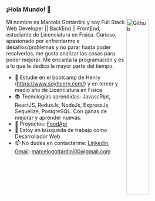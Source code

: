 ### ¡Hola Mundo! 👋

<img width="35%" align="right" alt="Github" src="https://user-images.githubusercontent.com/48678280/88862734-4903af80-d201-11ea-968b-9c939d88a37c.gif" />

Mi nombre es Marcelo Gottardini y soy Full Stack Web Developer || BackEnd || FrontEnd, estudiante de Licenciatura en Física. Curioso, apasionado por enfrentarme a desafíos/problemas y no parar hasta poder resolverlos, me gusta analizar las cosas para poder mejorar. Me encanta la programación y es a lo que le dedico la mayor parte del tiempo.

- 🔭 Estudie en el bootcamp de Henry (https://www.soyhenry.com/) y en tercer y medio año de Licenciatura en Física
- 📚 Tecnologías aprendidas: JavascRipt, ReactJS, ReduxJs, NodeJs, ExpressJs, Sequelize, PostgreSQL. Con ganas de mejorar y aprender nuevas.
- 📁 Proyectos: [FoodApi](https://github.com/Galaximar/FoodApi)
- 👯 Estoy en búsqueda de trabajo como Desarrollador Web 
- 📫 No dudes en contactarme: [Linkedin](https://www.linkedin.com/in/marcelogottardini), [Gmail](marcelogottardini00@gmail.com): marcelogottardini00@gmail.com

